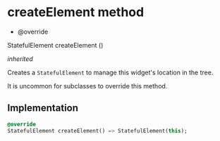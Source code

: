 


# createElement method







- @override

StatefulElement createElement
()

_<span class="feature">inherited</span>_



<p>Creates a <code>StatefulElement</code> to manage this widget's location in the tree.</p>
<p>It is uncommon for subclasses to override this method.</p>



## Implementation

```dart
@override
StatefulElement createElement() => StatefulElement(this);
```







